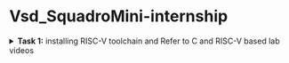 # Vsd_SquadroMini-internship

<details>
<summary><b>Task 1:</b> installing RISC-V toolchain and Refer to C and RISC-V based lab videos </summary>   
<br>
 Installing toolchain in VDI
</details>
